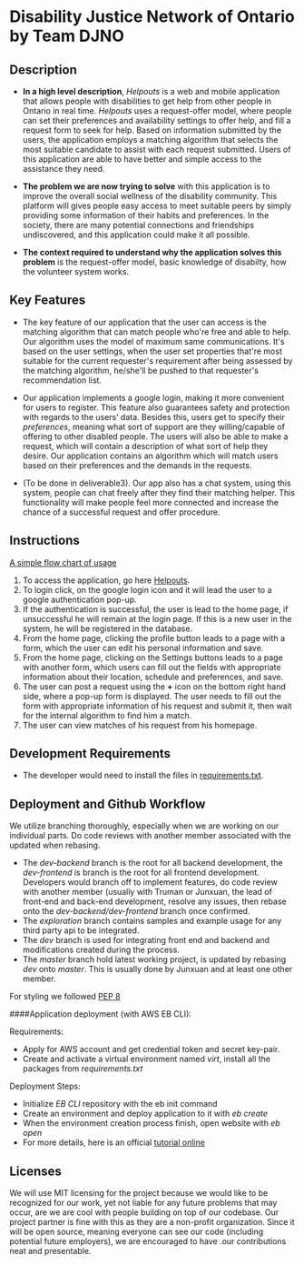 # Disability Justice Network of Ontario by Team DJNO

## Description

- **In a high level description**, _Helpouts_ is a web and mobile application that allows people with disabilities to get help from other people in Ontario in real time. _Helpouts_ uses a request-offer model, where people can set their preferences and availability settings to offer help, and fill a request form to seek for help. Based on information submitted by the users, the application employs a matching algorithm that selects the most suitable candidate to assist with each request submitted. Users of this application are able to have better and simple access to the assistance they need.


- **The problem we are now trying to solve** with this application is to improve the overall social wellness of the disability community. This platform will gives people easy access to meet suitable peers by simply providing some information of their habits and preferences. In the society, there are many potential connections and friendships undiscovered, and this application could make it all possible.

- **The context required to understand why the application solves this problem** is the request-offer model, basic knowledge of disabilty, how the volunteer system works.

## Key Features

- The key feature of our application that the user can access is the matching algorithm that can match people who're free and able to help. Our algorithm uses the model of maximum same communications. It's based on the user settings, when the user set properties that're most suitable for the current requester's requirement after being assessed by the matching algorithm, he/she'll be pushed to that requester's recommendation list.

- Our application implements a google login, making it more convenient for users to register. This feature also guarantees safety and protection with regards to the users’ data. Besides this, users get to specify their _preferences_, meaning what sort of support are they willing/capable of offering to other disabled people. The users will also be able to make a request, which will contain a description of what sort of help they desire. Our application contains an algorithm which will match users based on their preferences and the demands in the requests.

- (To be done in deliverable3). Our app also has a chat system, using this system, people can chat freely after they find their matching helper. This functionality will make
  people feel more connected and increase the chance of a successful request and offer procedure.

## Instructions

[A simple flow chart of usage](https://drive.google.com/file/d/1hJMwSYwBMfhrg_YZIf8n2Rj9pvBhni62/view?fbclid=IwAR2_qGChIsXfY5gOgJaXTHqk29LqYY4yDIBpSYdxJZYvKpAe2e_x-GtED28)
1.	To access the application, go here [Helpouts](http://helpout3.eba-wjwn6cbb.us-east-2.elasticbeanstalk.com/index.html).
2.	To login click, on the google login icon and it will lead the user to a google authentication pop-up.
3.	If the authentication is successful, the user is lead to the home page, if unsuccessful he will remain at the login page. If this is a new user in the system, he will be registered in the database.
4.	From the home page, clicking the profile button leads to a page with a form, which the user can edit his personal information and save.
5.	From the home page, clicking on the Settings buttons leads to a page with another form, which users can fill out the fields with appropriate information about their location, schedule and preferences, and save.
6.	The user can post a request using the **+** icon on the bottom right hand side, where a pop-up form is displayed. The user needs to fill out the form with appropriate information of his request and submit it, then wait for the internal algorithm to find him a match.
7.  The user can view matches of his request from his homepage.

## Development Requirements

- The developer would need to install the files in [requirements.txt](https://github.com/csc301-winter-2020/team-project-14-djno/blob/master/backend/requirements.txt).

## Deployment and Github Workflow
We utilize branching thoroughly, especially when we are working on our individual parts. Do code reviews with another member associated with the updated when rebasing.
- The *dev-backend* branch is the root for all backend development, the *dev-frontend* is branch is the root for all frontend development. Developers would branch off to implement features, do code review with another member (usually with Truman or Junxuan, the lead of front-end and back-end development, resolve any issues, then rebase onto the *dev-backend/dev-frontend* branch once confirmed.
- The *exploration* branch contains samples and example usage for any third party api to be integrated.
- The *dev* branch is used for integrating front end and backend and modifications created during the process.
- The *master* branch hold latest working project, is updated by rebasing *dev* onto *master*. This is usually done by Junxuan and at least one other member.

For styling we followed [PEP 8](https://www.python.org/dev/peps/pep-0008/)

####Application deployment (with AWS EB CLI):

Requirements:
- Apply for AWS account and get credential token and secret key-pair.
- Create and activate a virtual environment named *virt*, install all the packages from *requirements.txt*

Deployment Steps: 
- Initialize *EB CLI* repository with the eb init command
- Create an environment and deploy  application to it with *eb create*
- When the environment creation process finish, open website with *eb open*
- For more details, here is an official [tutorial online](https://docs.aws.amazon.com/elasticbeanstalk/latest/dg/create-deploy-python-flask.html)

## Licenses

We will use MIT licensing for the project because we would like to be recognized for our work, yet not liable for any future problems that may occur, are we are cool with people building on top of our codebase. Our project partner is fine with this as they are a non-profit organization. Since it will be open source, meaning everyone can see our code (including potential future employers), we are encouraged to have .our contributions neat and presentable.